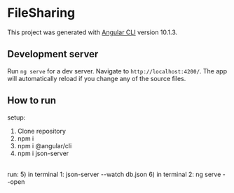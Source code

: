 # FileSharing

This project was generated with [Angular CLI](https://github.com/angular/angular-cli) version 10.1.3.

## Development server

Run `ng serve` for a dev server. Navigate to `http://localhost:4200/`. The app will automatically reload if you change any of the source files.

## How to run
setup:
1) Clone repository
2) npm i
3) npm i @angular/cli
4) npm i json-server
<br>
run:
5) in terminal 1: json-server --watch db.json
6) in terminal 2: ng serve --open

